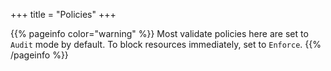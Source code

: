 +++
title = "Policies"
+++

{{% pageinfo color="warning" %}}
Most validate policies here are set to `Audit` mode by default. To block resources immediately, set to `Enforce`.
{{% /pageinfo %}}
